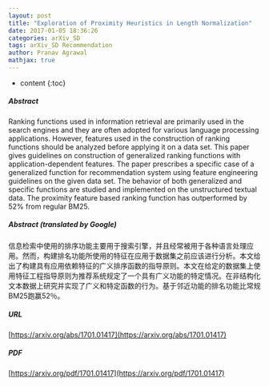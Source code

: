 ```yaml
---
layout: post
title: "Exploration of Proximity Heuristics in Length Normalization"
date: 2017-01-05 18:36:26
categories: arXiv_SD
tags: arXiv_SD Recommendation
author: Pranav Agrawal
mathjax: true
---
```


* content
{:toc}

##### Abstract
Ranking functions used in information retrieval are primarily used in the search engines and they are often adopted for various language processing applications. However, features used in the construction of ranking functions should be analyzed before applying it on a data set. This paper gives guidelines on construction of generalized ranking functions with application-dependent features. The paper prescribes a specific case of a generalized function for recommendation system using feature engineering guidelines on the given data set. The behavior of both generalized and specific functions are studied and implemented on the unstructured textual data. The proximity feature based ranking function has outperformed by 52% from regular BM25.

##### Abstract (translated by Google)
信息检索中使用的排序功能主要用于搜索引擎，并且经常被用于各种语言处理应用。然而，构建排名功能所使用的特征在应用于数据集之前应该进行分析。本文给出了构建具有应用依赖特征的广义排序函数的指导原则。本文在给定的数据集上使用特征工程指导原则为推荐系统规定了一个具有广义功能的特定情况。在非结构化文本数据上研究并实现了广义和特定函数的行为。基于邻近功能的排名功能比常规BM25跑赢52％。

##### URL
[https://arxiv.org/abs/1701.01417](https://arxiv.org/abs/1701.01417)

##### PDF
[https://arxiv.org/pdf/1701.01417](https://arxiv.org/pdf/1701.01417)

